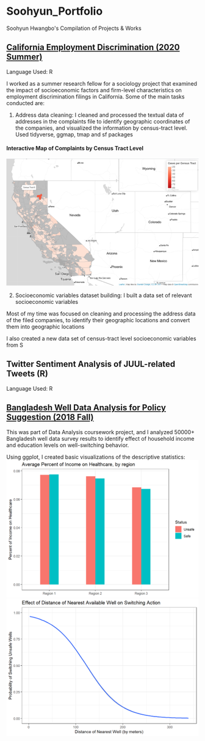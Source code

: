 # Soohyun_Portfolio
Soohyun Hwangbo's Compilation of Projects &amp; Works

## [California Employment Discrimination (2020 Summer)](https://github.com/sh4733/Soohyun_Portfolio/tree/main/Cali_Employment_Discrimination)

Language Used: R

I worked as a summer research fellow for a sociology project that examined the impact of socioeconomic factors and firm-level characteristics on employment discrimination filings in California. Some of the main tasks conducted are:

1) Address data cleaning: I cleaned and processed the textual data of addresses in the complaints file to identify geographic coordinates of the companies, and visualized the information by census-tract level. Used tidyverse, ggmap, tmap and sf packages 

#### Interactive Map of Complaints by Census Tract Level

![alt text](https://github.com/sh4733/Soohyun_Portfolio/blob/main/images/cali_ctract_map.png)


2) Socioeconomic variables dataset building: I built a data set of relevant socioeconomic variables 

Most of my time was focused on cleaning and processing the address data of the filed companies, to identify their geographic locations and convert them into geographic locations


I also created a new data set of census-tract level socioeconomic variables from S


## Twitter Sentiment Analysis of JUUL-related Tweets (R)

Language Used: R

## [Bangladesh Well Data Analysis for Policy Suggestion (2018 Fall)](https://github.com/sh4733/Soohyun_Portfolio/tree/main/Bangladesh%20Well%20Data)

This was part of Data Analysis coursework project, and I analyzed 50000+ Bangladesh well data survey results to identify effect of household income and education levels on well-switching behavior.

Using ggplot, I created basic visualizations of the descriptive statistics: 
![alt text](https://github.com/sh4733/Soohyun_Portfolio/blob/main/images/well_data_1.png)
![alt text](https://github.com/sh4733/Soohyun_Portfolio/blob/main/images/well_data_2.png)
